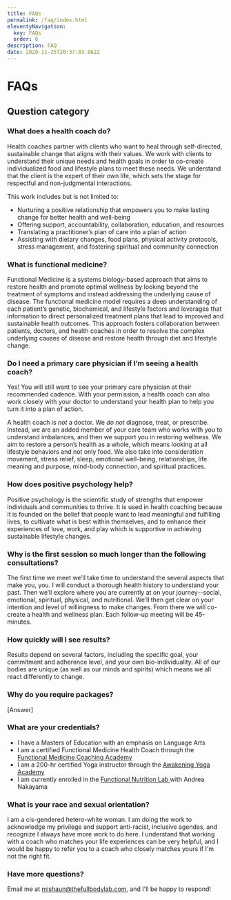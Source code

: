 ```yaml
---
title: FAQs
permalink: /faq/index.html
eleventyNavigation:
  key: FAQs
  order: 6
description: FAQ
date: 2020-11-25T20:37:03.862Z
---
```

# FAQs

## Question category

### What does a health coach do?

Health coaches partner with clients who want to heal through self-directed, sustainable change that aligns with their values. We work with clients to understand their unique needs and health goals in order to co-create individualized food and lifestyle plans to meet these needs. We understand that the client is the expert of their own life, which sets the stage for respectful and non-judgmental interactions.

This work includes but is not limited to:

* Nurturing a positive relationship that empowers you to make lasting change for better health and well-being
* Offering support, accountability, collaboration, education, and resources
* Translating a practitioner’s plan of care into a plan of action
* Assisting with dietary changes, food plans, physical activity protocols, stress management, and fostering spiritual and community connection

### What is functional medicine?

Functional Medicine is a systems biology-based approach that aims to restore health and promote optimal wellness by looking beyond the treatment of symptoms and instead addressing the underlying cause of disease. The functional medicine model requires a deep understanding of each patient’s genetic, biochemical, and lifestyle factors and leverages that information to direct personalized treatment plans that lead to improved and sustainable health outcomes. This approach fosters collaboration between patients, doctors, and health coaches in order to resolve the complex underlying causes of disease and restore health through diet and lifestyle change.

### Do I need a primary care physician if I’m seeing a health coach?

Yes! You will still want to see your primary care physician at their recommended cadence. With your permission, a health coach can also work closely with your doctor to understand your health plan to help you turn it into a plan of action.

A health coach is *not* a doctor. We *do not* diagnose, treat, or prescribe. Instead, we are an added member of your care team who works with you to understand imbalances, and then we support you in restoring wellness. We aim to restore a person’s health as a whole, which means looking at all lifestyle behaviors and not only food. We also take into consideration movement, stress relief, sleep, emotional well-being, relationships, life meaning and purpose, mind-body connection, and spiritual practices. 

### How does positive psychology help?

Positive psychology is the scientific study of strengths that empower individuals and communities to thrive. It is used in health coaching because it is founded on the belief that people want to lead meaningful and fulfilling lives, to cultivate what is best within themselves, and to enhance their experiences of love, work, and play which is supportive in achieving sustainable lifestyle changes.

### Why is the first session so much longer than the following consultations?

The first time we meet we’ll take time to understand the several aspects that make you, you. I will conduct a thorough health history to understand your past. Then we’ll explore where you are currently at on your journey--social, emotional, spiritual, physical, and nutritional. We’ll then get clear on your intention and level of willingness to make changes. From there we will co-create a health and wellness plan. Each follow-up meeting will be 45-minutes. 

### How quickly will I see results?

Results depend on several factors, including the specific goal, your commitment and adherence level, and your own bio-individuality. All of our bodies are unique (as well as our minds and spirits) which means we all react differently to change. 

### Why do you require packages?

\[Answer]

### What are your credentials?

* I have a Masters of Education with an emphasis on Language Arts
* I am a certified Functional Medicine Health Coach through the [Functional Medicine Coaching Academy](https://functionalmedicinecoaching.org/about/?utm_term=functional%20medicine%20coaching%20academy&utm_campaign=Branded&utm_source=adwords&utm_medium=ppc&hsa_acc=5375084190&hsa_cam=2064195742&hsa_grp=105261798895&hsa_ad=450728778237&hsa_src=g&hsa_tgt=kwd-337115025502&hsa_kw=functional%20medicine%20coaching%20academy&hsa_mt=e&hsa_net=adwords&hsa_ver=3&gclid=Cj0KCQjw24qHBhCnARIsAPbdtlJElKMlmglU3guCO5q118RKmeQCapfDxvdKRgpGGZvWCjwN2XiyzMkaAtc_EALw_wcB)
* I am a 200-hr certified Yoga instructor through the [Awakening Yoga Academy](https://www.awakeningyogaacademy.com/)
* I am currently enrolled in the [Functional Nutrition Lab ](https://www.fxnutrition.com/)with Andrea Nakayama

### What is your race and sexual orientation?

I am a cis-gendered hetero-white woman. I am doing the work to acknowledge my privilege and support anti-racist, inclusive agendas, and recognize I always have more work to do here. I understand that working with a coach who matches your life experiences can be very helpful, and I would be happy to refer you to a coach who closely matches yours if I'm not the right fit.

### Have more questions?

Email me at mishaun@thefullbodylab.com, and I'll be happy to respond!